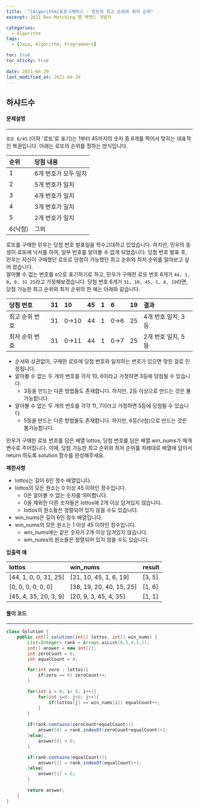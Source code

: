 ```yaml
---
title:  "[Algorithm]프로그래머스 - 로또의 최고 순위와 최저 순위"
excerpt: 2021 Dev-Matching 웹 벡엔드 개발자

categories:
  - Algorithm
tags:
  - [Java, Algorithm, Programmers]

toc: true
toc_sticky: true
 
date: 2021-04-29
last_modified_at: 2021-04-29
---
```

## 하샤드수
#### 문제설명
---

`로또 6/45` (이하 '로또'로 표기)는 1부터 45까지의 숫자 중 6개를 찍어서 맞히는 대표적인 복권입니다. 아래는 로또의 순위를 정하는 방식입니다. 


|순위   |당첨 내용         |
|:-----|:---------------|
|1     |6개 번호가 모두 일치|
|2     |5개 번호가 일치    |
|3     |4개 번호가 일치    |
|4     |3개 번호가 일치    |
|5     |2개 번호가 일치    |
|6(낙첨)|그외             |




로또를 구매한 민우는 당첨 번호 발표일을 학수고대하고 있었습니다. 하지만, 민우의 동생이 로또에 낙서를 하여, 일부 번호를 알아볼 수 없게 되었습니다. 당첨 번호 발표 후, 민우는 자신이 구매했던 로또로 당첨이 가능했던 최고 순위와 최저 순위를 알아보고 싶어 졌습니다.<br>
알아볼 수 없는 번호를 `0`으로 표기하기로 하고, 민우가 구매한 로또 번호 6개가 `44, 1, 0, 0, 31 25`라고 가정해보겠습니다. 당첨 번호 6개가 `31, 10, 45, 1, 6, 19`라면, 당첨 가능한 최고 순위와 최저 순위의 한 예는 아래와 같습니다.<br>

|당첨 번호    |31 |10  |45 |1 |6  |19 |결과            |
|:----------|:--|:---|:--|:--|:---|:--|:---------------|
|최고 순위 번호|31 |0→10|44 |1 |0→6|25 |4개 번호 일치, 3등|
|최저 순위 번호|31 |0→11|44 |1 |0→7|25 |2개 번호 일치, 5등|


- 순서와 상관없이, 구매한 로또에 당첨 번호와 일치하는 번호가 있으면 맞힌 걸로 인정됩니다.
- 알아볼 수 없는 두 개의 번호를 각각 10, 6이라고 가정하면 3등에 당첨될 수 있습니다.
  - 3등을 만드는 다른 방법들도 존재합니다. 하지만, 2등 이상으로 만드는 것은 불가능합니다.
- 알아볼 수 없는 두 개의 번호를 각각 11, 7이라고 가정하면 5등에 당첨될 수 있습니다.
  - 5등을 만드는 다른 방법들도 존재합니다. 하지만, 6등(낙첨)으로 만드는 것은 불가능합니다.



민우가 구매한 로또 번호를 담은 배열 lottos, 당첨 번호를 담은 배열 win_nums가 매개변수로 주어집니다. 이때, 당첨 가능한 최고 순위와 최저 순위를 차례대로 배열에 담아서 return 하도록 solution 함수를 완성해주세요.



**제한사항**
- lottos는 길이 6인 정수 배열입니다.
- lottos의 모든 원소는 0 이상 45 이하인 정수입니다.
  - 0은 알아볼 수 없는 숫자를 의미합니다.
  - 0을 제외한 다른 숫자들은 lottos에 2개 이상 담겨있지 않습니다.
  - lottos의 원소들은 정렬되어 있지 않을 수도 있습니다.
- win_nums은 길이 6인 정수 배열입니다.
- win_nums의 모든 원소는 1 이상 45 이하인 정수입니다.
  - win_nums에는 같은 숫자가 2개 이상 담겨있지 않습니다.
  - win_nums의 원소들은 정렬되어 있지 않을 수도 있습니다.


**입출력 예**<br>

|lottos               |win_nums                |result|
|:--------------------|:-----------------------|------|
|[44, 1, 0, 0, 31, 25]|[31, 10, 45, 1, 6, 19]  |[3, 5]|
|[0, 0, 0, 0, 0, 0]   |[38, 19, 20, 40, 15, 25]|[1, 6]|
|[45, 4, 35, 20, 3, 9]|[20, 9, 3, 45, 4, 35]   |[1, 1]|



#### 풀이 코드



---
```java
class Solution {
    public int[] solution(int[] lottos, int[] win_nums) {
        List<Integer> rank = Arrays.asList(6,5,4,3,2);
        int[] answer = new int[2];
        int zeroCount = 0;
        int equalCount = 0;

        for(int zero : lottos){
            if(zero == 0) zeroCount++;
        }

        for(int i = 0; i< 6; i++){
            for(int j=0; j<6; j++){
                if(lottos[j] == win_nums[i]) equalCount++;
            }
        }
        
        if(rank.contains(zeroCount+equalCount)){
            answer[0] = rank.indexOf(zeroCount+equalCount)+1;
        }else{
            answer[0] = 6;
        }

        if(rank.contains(equalCount)){
            answer[1] = rank.indexOf(equalCount)+1;
        }else{
            answer[1] = 6;
        }
        
        return answer;
    }
}

```

